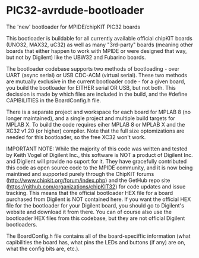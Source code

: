 PIC32-avrdude-bootloader
========================

The 'new' bootloader for MPIDE/chipKIT PIC32 boards

This bootloader is buildable for all currently available official chipKIT boards (UNO32, MAX32, uC32) as well
as many "3rd-party" boards (meaning other boards that either happen to work with MPIDE or were designed that way, but
not by Digilent) like the UBW32 and Fubarino boards.

The bootloader codebase supports two methods of bootloading - over UART (async serial) or USB CDC-ACM (virtual serial).
These two methods are mutually exclusive in the current bootloader code - for a given board, you build the bootloader
for EITHER serial OR USB, but not both. This decission is made by which files are included in the build, and the #define
CAPIBILITIES in the BoardConfig.h file.

There is a separate project and workspace for each board for MPLAB 8 (no longer maintained), and a single project 
and multiple build targets for MPLAB X. To build the code requires eiher MPLAB 8 or MPLAB X and the XC32 v1.20 (or
higher) compiler. Note that the full size optomizations are needed for this bootloader, so the free XC32 won't work.

IMPORTANT NOTE: While the majority of this code was written and tested by Keith Vogel of Digilent Inc., this software
is NOT a product of Digilent Inc. and Digilent will provide no suport for it. They have gracefully contributed this 
code as open source code to the MPIDE community, and it is now being maintined and supported purely through the ChipKIT
forums (http://www.chipkit.org/forum/index.php) and the GetHub repo site (https://github.com/organizations/chipKIT32) for
code updates and issue tracking. This means that the official bootloader HEX file for a board purchased from Digilent
is NOT contained here. If you want the official HEX file for the bootloader for your Digilent board, you should go to
Digilent's website and download it from there. You can of course also use the bootloader HEX files from this codebase,
but they are not official Digilent bootloaders.

The BoardConfig.h file contains all of the board-speciffic information (what capibilities the board has, what pins
the LEDs and buttons (if any) are on, what the config bits are, etc.).

